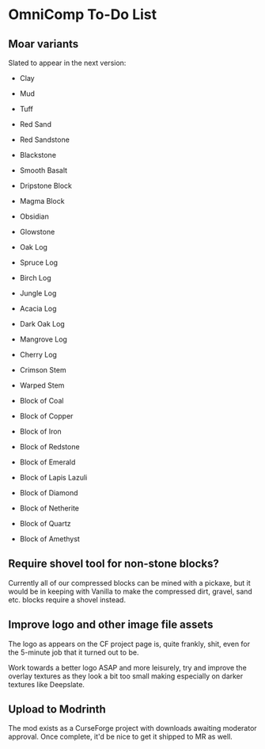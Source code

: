 # OmniComp To-Do List

## Moar variants

Slated to appear in the next version:

  - Clay
  - Mud
  - Tuff
  - Red Sand
  - Red Sandstone
  - Blackstone
  - Smooth Basalt
  - Dripstone Block
  - Magma Block
  - Obsidian
  - Glowstone

  - Oak Log
  - Spruce Log
  - Birch Log
  - Jungle Log
  - Acacia Log
  - Dark Oak Log
  - Mangrove Log
  - Cherry Log
  - Crimson Stem
  - Warped Stem

  - Block of Coal
  - Block of Copper
  - Block of Iron
  - Block of Redstone
  - Block of Emerald
  - Block of Lapis Lazuli
  - Block of Diamond
  - Block of Netherite
  - Block of Quartz
  - Block of Amethyst

## Require shovel tool for non-stone blocks?

Currently all of our compressed blocks can be mined with a pickaxe, but it
would be in keeping with Vanilla to make the compressed dirt, gravel, sand etc.
blocks require a shovel instead.

## Improve logo and other image file assets

The logo as appears on the CF project page is, quite frankly, shit, even
for the 5-minute job that it turned out to be.

Work towards a better logo ASAP and more leisurely, try and improve the
overlay textures as they look a bit too small making especially on darker
textures like Deepslate.

## Upload to Modrinth

The mod exists as a CurseForge project with downloads awaiting moderator
approval.  Once complete, it'd be nice to get it shipped to MR as well.

<!--
vim: ts=2 sw=2 et fdm=marker :
-->

